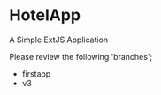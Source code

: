 # HotelApp
A Simple ExtJS Application 

Please review the following 'branches';
  - firstapp
  - v3
